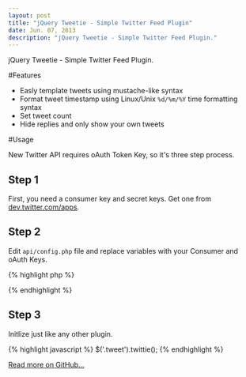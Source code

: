 ```yaml
---
layout: post
title: "jQuery Tweetie - Simple Twitter Feed Plugin"
date: Jun. 07, 2013
description: "jQuery Tweetie - Simple Twitter Feed Plugin."
---
```


jQuery Tweetie - Simple Twitter Feed Plugin.

#Features

- Easly template tweets using mustache-like syntax
- Format tweet timestamp using Linux/Unix `%d/%m/%Y` time formatting syntax
- Set tweet count
- Hide replies and only show your own tweets

#Usage

New Twitter API requires oAuth Token Key, so it's three step process.

## Step 1

First, you need a consumer key and secret keys. Get one from [dev.twitter.com/apps](https://dev.twitter.com/apps).

## Step 2

Edit `api/config.php` file and replace variables with your Consumer and oAuth Keys.

{% highlight php %}
<?php
    // Consumer Key
    define('CONSUMER_KEY', 'CONSUMER_KEY_HERE');
    define('CONSUMER_SECRET', 'CONSUMER_SECRET_HERE');

    // User Access Token
    define('ACCESS_TOKEN', 'ACCESS_TOKEN_HERE');
    define('ACCESS_SECRET', 'ACCESS_SECRET_HERE');
?>
{% endhighlight %}

## Step 3

Initlize just like any other plugin.

{% highlight javascript %}
    $('.tweet').twittie();
{% endhighlight %}

[Read more on GitHub...](https://github.com/sonnyt/Tweetie)
